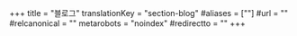 +++
title = "블로그"
translationKey = "section-blog"
#aliases = [""]
#url = ""
#relcanonical = ""
metarobots = "noindex"
#redirectto = ""
+++
